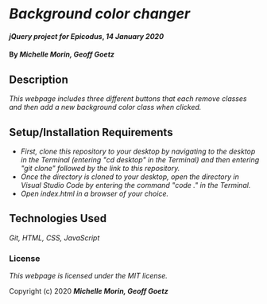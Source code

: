 # _Background color changer_

#### _jQuery project for Epicodus_, _14 January 2020_

#### By _**Michelle Morin, Geoff Goetz**_

## Description

_This webpage includes three different buttons that each remove classes and then add a new background color class when clicked._

## Setup/Installation Requirements

* _First, clone this repository to your desktop by navigating to the desktop in the Terminal (entering "cd desktop" in the Terminal) and then entering "git clone" followed by the link to this repository._
* _Once the directory is cloned to your desktop, open the directory in Visual Studio Code by entering the command "code ." in the Terminal._
* _Open index.html in a browser of your choice._

## Technologies Used

_Git, HTML, CSS, JavaScript_

### License

*This webpage is licensed under the MIT license.*

Copyright (c) 2020 **_Michelle Morin, Geoff Goetz_**